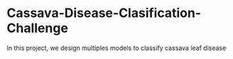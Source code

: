 # Cassava-Disease-Clasification-Challenge
In this project, we design multiples models to classify cassava leaf disease
